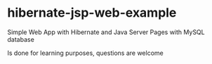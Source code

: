 # hibernate-jsp-web-example
Simple Web App with Hibernate and Java Server Pages with MySQL database

Is done for learning purposes, questions are welcome
